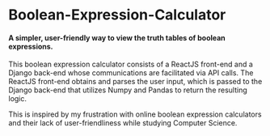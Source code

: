 # Boolean-Expression-Calculator

#### A simpler, user-friendly way to view the truth tables of boolean expressions.

This boolean expression calculator consists of a ReactJS front-end and a Django back-end whose communications are facilitated via API calls. The ReactJS front-end obtains and parses the user input, which is passed to the Django back-end that utilizes Numpy and Pandas to return the resulting logic.

This is inspired by my frustration with online boolean expression calculators and their lack of user-friendliness while studying Computer Science.

